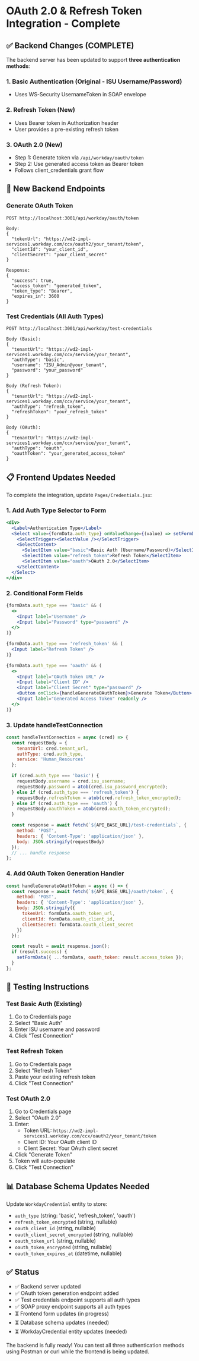 # OAuth 2.0 & Refresh Token Integration - Complete

## ✅ Backend Changes (COMPLETE)

The backend server has been updated to support **three authentication methods**:

### 1. **Basic Authentication** (Original - ISU Username/Password)
- Uses WS-Security UsernameToken in SOAP envelope

### 2. **Refresh Token** (New)
- Uses Bearer token in Authorization header
- User provides a pre-existing refresh token

### 3. **OAuth 2.0** (New)
- Step 1: Generate token via `/api/workday/oauth/token`
- Step 2: Use generated access token as Bearer token
- Follows client_credentials grant flow

## 🚀 New Backend Endpoints

### Generate OAuth Token
```
POST http://localhost:3001/api/workday/oauth/token

Body:
{
  "tokenUrl": "https://wd2-impl-services1.workday.com/ccx/oauth2/your_tenant/token",
  "clientId": "your_client_id",
  "clientSecret": "your_client_secret"
}

Response:
{
  "success": true,
  "access_token": "generated_token",
  "token_type": "Bearer",
  "expires_in": 3600
}
```

### Test Credentials (All Auth Types)
```
POST http://localhost:3001/api/workday/test-credentials

Body (Basic):
{
  "tenantUrl": "https://wd2-impl-services1.workday.com/ccx/service/your_tenant",
  "authType": "basic",
  "username": "ISU_Admin@your_tenant",
  "password": "your_password"
}

Body (Refresh Token):
{
  "tenantUrl": "https://wd2-impl-services1.workday.com/ccx/service/your_tenant",
  "authType": "refresh_token",
  "refreshToken": "your_refresh_token"
}

Body (OAuth):
{
  "tenantUrl": "https://wd2-impl-services1.workday.com/ccx/service/your_tenant",
  "authType": "oauth",
  "oauthToken": "your_generated_access_token"
}
```

## 📋 Frontend Updates Needed

To complete the integration, update `Pages/Credentials.jsx`:

### 1. Add Auth Type Selector to Form
```jsx
<div>
  <Label>Authentication Type</Label>
  <Select value={formData.auth_type} onValueChange={(value) => setFormData({ ...formData, auth_type: value })}>
    <SelectTrigger><SelectValue /></SelectTrigger>
    <SelectContent>
      <SelectItem value="basic">Basic Auth (Username/Password)</SelectItem>
      <SelectItem value="refresh_token">Refresh Token</SelectItem>
      <SelectItem value="oauth">OAuth 2.0</SelectItem>
    </SelectContent>
  </Select>
</div>
```

### 2. Conditional Form Fields
```jsx
{formData.auth_type === 'basic' && (
  <>
    <Input label="Username" />
    <Input label="Password" type="password" />
  </>
)}

{formData.auth_type === 'refresh_token' && (
  <Input label="Refresh Token" />
)}

{formData.auth_type === 'oauth' && (
  <>
    <Input label="OAuth Token URL" />
    <Input label="Client ID" />
    <Input label="Client Secret" type="password" />
    <Button onClick={handleGenerateOAuthToken}>Generate Token</Button>
    <Input label="Generated Access Token" readonly />
  </>
)}
```

### 3. Update handleTestConnection
```jsx
const handleTestConnection = async (cred) => {
  const requestBody = {
    tenantUrl: cred.tenant_url,
    authType: cred.auth_type,
    service: 'Human_Resources'
  };

  if (cred.auth_type === 'basic') {
    requestBody.username = cred.isu_username;
    requestBody.password = atob(cred.isu_password_encrypted);
  } else if (cred.auth_type === 'refresh_token') {
    requestBody.refreshToken = atob(cred.refresh_token_encrypted);
  } else if (cred.auth_type === 'oauth') {
    requestBody.oauthToken = atob(cred.oauth_token_encrypted);
  }

  const response = await fetch(`${API_BASE_URL}/test-credentials`, {
    method: 'POST',
    headers: { 'Content-Type': 'application/json' },
    body: JSON.stringify(requestBody)
  });
  // ... handle response
};
```

### 4. Add OAuth Token Generation Handler
```jsx
const handleGenerateOAuthToken = async () => {
  const response = await fetch(`${API_BASE_URL}/oauth/token`, {
    method: 'POST',
    headers: { 'Content-Type': 'application/json' },
    body: JSON.stringify({
      tokenUrl: formData.oauth_token_url,
      clientId: formData.oauth_client_id,
      clientSecret: formData.oauth_client_secret
    })
  });

  const result = await response.json();
  if (result.success) {
    setFormData({ ...formData, oauth_token: result.access_token });
  }
};
```

## 🎯 Testing Instructions

### Test Basic Auth (Existing)
1. Go to Credentials page
2. Select "Basic Auth"
3. Enter ISU username and password
4. Click "Test Connection"

### Test Refresh Token
1. Go to Credentials page
2. Select "Refresh Token"
3. Paste your existing refresh token
4. Click "Test Connection"

### Test OAuth 2.0
1. Go to Credentials page
2. Select "OAuth 2.0"
3. Enter:
   - Token URL: `https://wd2-impl-services1.workday.com/ccx/oauth2/your_tenant/token`
   - Client ID: Your OAuth client ID
   - Client Secret: Your OAuth client secret
4. Click "Generate Token"
5. Token will auto-populate
6. Click "Test Connection"

## 📊 Database Schema Updates Needed

Update `WorkdayCredential` entity to store:
- `auth_type` (string: 'basic', 'refresh_token', 'oauth')
- `refresh_token_encrypted` (string, nullable)
- `oauth_client_id` (string, nullable)
- `oauth_client_secret_encrypted` (string, nullable)
- `oauth_token_url` (string, nullable)
- `oauth_token_encrypted` (string, nullable)
- `oauth_token_expires_at` (datetime, nullable)

## ✅ Status

- ✅ Backend server updated
- ✅ OAuth token generation endpoint added
- ✅ Test credentials endpoint supports all auth types
- ✅ SOAP proxy endpoint supports all auth types
- ⏳ Frontend form updates (in progress)
- ⏳ Database schema updates (needed)
- ⏳ WorkdayCredential entity updates (needed)

The backend is fully ready! You can test all three authentication methods using Postman or curl while the frontend is being updated.
